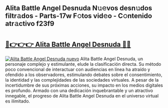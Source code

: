 ## Alita Battle Angel Desnuda N𝚞𝚎vos desn𝚞dos filtr𝚊dos - Parts-17w F𝚘tos vid𝚎o - C𝚘ntenido atr𝚊ctivo f23f9

# <h2><a href="http://mbatgbj.tromn.icu/?c=Alita+Battle+Angel+Desnuda">🔗👉👉👉 Alita Battle Angel Desnuda 🔗🔗</a></h2>

[![Alita Battle Angel Desnuda nuevo](https://i.imgur.com/pEAQMta.gif)](http://mbatgbj.tromn.icu/?c=Alita+Battle+Angel+Desnuda)
Alita Battle Angel Desnuda, un personaje complejo y estimulante, elude la clasificación directa. Su método poco convencional de interactuar con audiencias en línea ha atraído y ofendido a los observadores, estimulando debates sobre el consentimiento, la identidad y las complejidades de las sociedades virtuales. A pesar de la incertidumbre de sus próximas acciones, su impacto en los medios digitales es profundo. Armado con una dedicación inquebrantable y un atractivo innegable, el progreso de Alita Battle Angel Desnuda en el universo virtual es ilimitado.
